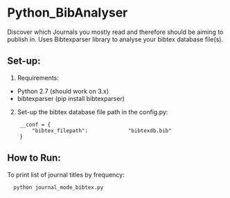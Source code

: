 # Python_BibAnalyser
Discover which Journals you mostly read and therefore should be aiming to publish in. Uses Bibtexparser library to analyse your bibtex database file(s).

## Set-up:

1. Requirements:
  - Python 2.7 (should work on 3.x)
  - bibtexparser (pip install bibtexparser) 

2. Set-up the bibtex database file path in the config.py: 

```class App:
    __conf = {
        "bibtex_filepath":             "bibtexdb.bib"
    }
```    
## How to Run:

To print list of journal titles by frequency:

```
  python journal_mode_bibtex.py
```
